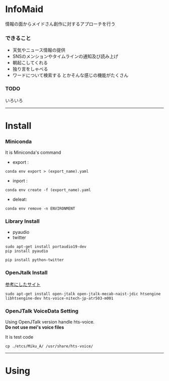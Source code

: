 # InfoMaid
情報の面からメイドさん創作に対するアプローチを行う

### できること
* 天気やニュース情報の提供
* SNSのメンションやタイムラインの通知及び読み上げ
* 朝起こしてくれる
* 独り言をしゃべる
* ワードについて検索する
とかそんな感じの機能がたくさん

### TODO 
いろいろ

------------
# Install
### Miniconda
It is Miniconda's command 
* export : 
~~~
conda env export > (export_name).yaml
~~~
* inport : 
~~~
conda env create -f (export_name).yaml
~~~
* deleat:
~~~
conda env remove -n ENVIRONMENT
~~~

### Library Install
* pyaudio
* twitter
~~~
sudo apt-get install portaudio19-dev
pip install pyaudio

pip install python-twitter
~~~

### OpenJtalk Install
[参考にしたサイト](http://shokai.org/blog/archives/6893)  
~~~
sudo apt-get install open-jtalk open-jtalk-mecab-naist-jdic htsengine libhtsengine-dev hts-voice-nitech-jp-atr503-m001
~~~

### OpenJTalk VoiceData Setting
Using OpenJTalk version handle hts-voice.  
**Do not use mei's voice files**  
  
It is test code
~~~
cp ./etcs/Miku_A/ /usr/share/hts-voice/
~~~

------------
# Using
